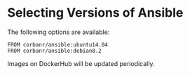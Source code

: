 Selecting Versions of Ansible
=============================

The following options are available:

    FROM corbanr/ansible:ubuntu14.04
    FROM corbanr/ansible:debian8.2
    
Images on DockerHub will be updated periodically.
